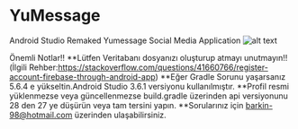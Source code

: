 # YuMessage
Android Studio Remaked Yumessage Social Media Application
![alt text](https://i.hizliresim.com/dTEKzD.gif)







Önemli Notlar!!
**Lütfen Veritabanı dosyanızı oluşturup atmayı unutmayın!!(İlgili Rehber:https://stackoverflow.com/questions/41660766/register-account-firebase-through-android-app)
**Eğer Gradle Sorunu yaşarsanız 5.6.4 e yükseltin.Android Studio 3.6.1 versiyonu kullanılmıştır.
**Profil resmi yüklenmezse veya güncellenmezse build.gradle üzerinden api versiyonunu 28 den 27 ye düşürün veya tam tersini yapın.
**Sorularınız için barkin-98@hotmail.com üzerinden ulaşabilirsiniz.
